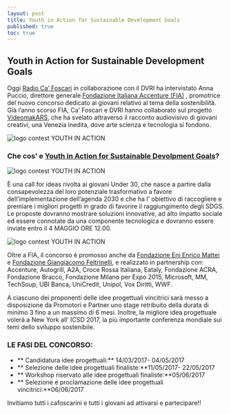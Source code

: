 ```yaml
---
layout: post
title: Youth in Action for Sustainable Development Goals
published: true
toc: true
---
```


## Youth in Action for Sustainable Development Goals

Oggi [Radio Ca’ Foscari](radiocafoscari.it) in collaborazione con il DVRI ha intervistato Anna Puccio, direttore generale [Fondazione Italiana Accenture (FIA)](fondazioneaccenture.it) , promotrice del nuovo concorso dedicato ai giovani  relativo al tema della sostenibilità.
Già l’anno scorso FIA, Ca’ Foscari e DVRI hanno collaborato sul progetto [VideomakARS](http://distrettovenezianoricerca.it/progetti/video-makars.html), che ha svelato attraverso il racconto audiovisivo di giovani creativi, una Venezia inedita, dove arte scienza e tecnologia si fondono.

![logo contest YOUTH IN ACTION]({{site.baseurl}}/assets/posts/FIA_SOSTENIBILE.png)

### Che cos’ e [Youth in Action for Sustainable Devolpment Goals](http://youthinactionforsdgs.ideatre60.it/)?

![logo contest YOUTH IN ACTION]({{site.baseurl}}/assets/posts/FIA_SOSTENIBILE2.png)

È una call for ideas rivolta ai giovani Under 30, che nasce a partire dalla consapevolezza del loro potenziale trasformativo a favore dell’implementazione dell’agenda 2030 e che ha l' obiettivo di raccogliere e premiare i migliori progetti in grado di favorire il raggiungimento degli SDGS.
Le proposte dovranno mostrare soluzioni innovative, ad alto impatto sociale ed essere connotate da una componente tecnologica e dovranno essere inviate entro il 4 MAGGIO ORE 12.00.

![logo contest YOUTH IN ACTION]({{site.baseurl}}/assets/posts/FIA_SOSTENIBILE3.png)

Oltre a FIA, il concorso è promosso anche da [Fondazione Eni Enrico Mattei](http://www.feem.it/getpage.aspx?id=3643&lang=ita) e [Fondazione Giangiacomo Feltrinelli](http://www.fondazionefeltrinelli.it/), e realizzato in partnership con: Accenture, Autogrill, A2A, Croce Rossa Italiana, Eataly, Fondazione ACRA, Fondazione Bracco, Fondazione Milano per Expo 2015, Microsoft, MM, TechSoup, UBI Banca, UniCredit, Unipol, Vox Diritti, WWF.	

A ciascuno dei proponenti delle idee progettuali vincitrici sarà messo a disposizione da Promotori e Partner uno stage retribuito della durata di minimo 3 fino a un massimo di 6 mesi. 
Inoltre, la migliore idea progettuale volerà a New York all’ ICSD 2017, la più importante conferenza mondiale sui temi dello sviluppo sostenibile.

### LE FASI DEL CONCORSO:
- ** Candidatura idee progettuali:** 14/03/2017- 04/05/2017
- ** Selezione delle idee progettuali finaliste:**11/05/2017- 22/05/2017
- ** Workshop riservato alle idee progettuali finaliste:**05/06/2017
- ** Selezione e proclamazione delle idee progettuali vincitrici:**06/06/2017


Invitiamo tutti i cafoscarini e tutti i giovani ad attivarsi e partecipare!!
